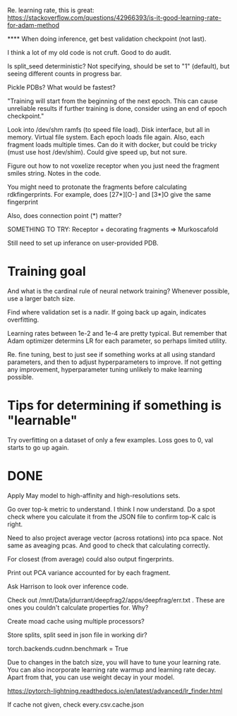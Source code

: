 Re. learning rate, this is great:
https://stackoverflow.com/questions/42966393/is-it-good-learning-rate-for-adam-method

**** When doing inference, get best validation checkpoint (not last).

I think a lot of my old code is not cruft. Good to do audit.

Is split_seed deterministic? Not specifying, should be set to "1" (default), but
seeing different counts in progress bar.

Pickle PDBs? What would be fastest?

"Training will start from the beginning of the next epoch. This can cause
unreliable results if further training is done, consider using an end of epoch
checkpoint."

Look into /dev/shm ramfs (to speed file load). Disk interface, but all in
memory. Virtual file system. Each epoch loads file again. Also, each fragment
loads multiple times. Can do it with docker, but could be tricky (must use host
/dev/shim). Could give speed up, but not sure.

Figure out how to not voxelize receptor when you just need the fragment smiles
string. Notes in the code.

You might need to protonate the fragments before calculating rdkfingerprints.
For example, does [27*][O-] and [3*]O give the same fingerprint

Also, does connection point (*) matter?

SOMETHING TO TRY: Receptor + decorating fragments => Murkoscafold

Still need to set up inferance on user-provided PDB.

# Training goal

And what is the cardinal rule of neural network training? Whenever possible, use
a larger batch size.

Find where validation set is a nadir. If going back up again, indicates
overfitting. 

Learning rates between 1e-2 and 1e-4 are pretty typical. But remember that Adam
optimizer determins LR for each parameter, so perhaps limited utility.

Re. fine tuning, best to just see if something works at all using standard
parameters, and then to adjust hyperparameters to improve. If not getting any
improvement, hyperparameter tuning unlikely to make learning possible.

# Tips for determining if something is "learnable"

Try overfitting on a dataset of only a few examples. Loss goes to 0, val starts
to go up again.

# DONE

Apply May model to high-affinity and high-resolutions sets.

Go over top-k metric to understand. I think I now understand. Do a spot check
where you calculate it from the JSON file to confirm top-K calc is right.

Need to also project average vector (across rotations) into pca space. Not same
as aveaging pcas. And good to check that calculating correctly.

For closest (from average) could also output fingerprints.

Print out PCA variance accounted for by each fragment.

Ask Harrison to look over inference code.

Check out /mnt/Data/jdurrant/deepfrag2/apps/deepfrag/err.txt . These are ones you couldn't calculate properties for. Why?

Create moad cache using multiple processors?

Store splits, split seed in json file in working dir?

torch.backends.cudnn.benchmark = True

Due to changes in the batch size, you will have to tune your learning rate. You
can also incorporate learning rate warmup and learning rate decay. Apart from
that, you can use weight decay in your model.

https://pytorch-lightning.readthedocs.io/en/latest/advanced/lr_finder.html

If cache not given, check every.csv.cache.json
